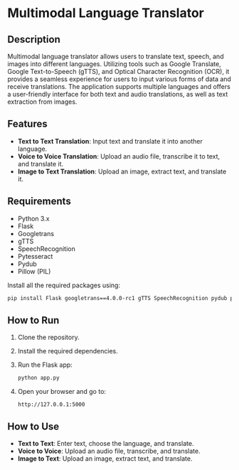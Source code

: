 # Multimodal Language Translator

## Description
Multimodal language translator allows users to translate text, speech, and images into different languages. Utilizing tools such as Google Translate, Google Text-to-Speech (gTTS), and Optical Character Recognition (OCR), it provides a seamless experience for users to input various forms of data and receive translations. The application supports multiple languages and offers a user-friendly interface for both text and audio translations, as well as text extraction from images.

## Features
- **Text to Text Translation**: Input text and translate it into another language.
- **Voice to Voice Translation**: Upload an audio file, transcribe it to text, and translate it.
- **Image to Text Translation**: Upload an image, extract text, and translate it.

## Requirements
- Python 3.x
- Flask
- Googletrans
- gTTS
- SpeechRecognition
- Pytesseract
- Pydub
- Pillow (PIL)

Install all the required packages using:

```bash
pip install Flask googletrans==4.0.0-rc1 gTTS SpeechRecognition pydub pytesseract pillow
```


## How to Run
1. Clone the repository.

2. Install the required dependencies.

3. Run the Flask app:

    ```bash
    python app.py

    ```
4. Open your browser and go to:

    ```
    http://127.0.0.1:5000
    ```

## How to Use
- **Text to Text**: Enter text, choose the language, and translate.
- **Voice to Voice**: Upload an audio file, transcribe, and translate.
- **Image to Text**: Upload an image, extract text, and translate.





